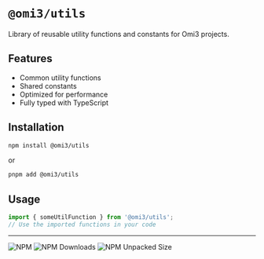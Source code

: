 # `@omi3/utils`

Library of reusable utility functions and constants for Omi3 projects.

## Features

- Common utility functions
- Shared constants
- Optimized for performance
- Fully typed with TypeScript

## Installation

```bash
npm install @omi3/utils
```

or

```bash
pnpm add @omi3/utils
```

## Usage

```typescript
import { someUtilFunction } from '@omi3/utils';
// Use the imported functions in your code
```

---

<div>
  <img alt="NPM" src="https://img.shields.io/npm/v/%40omi3%2Futils?color=red&label=npm&logo=npm&logoColor=red">
  <img alt="NPM Downloads" src="https://img.shields.io/npm/dm/%40omi3%2Futils">
  <img alt="NPM Unpacked Size" src="https://img.shields.io/npm/unpacked-size/%40omi3%2Futils">
</div>
